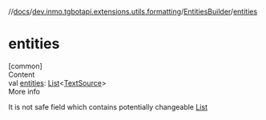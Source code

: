 //[docs](../../../index.md)/[dev.inmo.tgbotapi.extensions.utils.formatting](../index.md)/[EntitiesBuilder](index.md)/[entities](entities.md)



# entities  
[common]  
Content  
val [entities](entities.md): [List](https://kotlinlang.org/api/latest/jvm/stdlib/kotlin.collections/-list/index.html)<[TextSource](../../dev.inmo.tgbotapi.CommonAbstracts/-text-source/index.md)>  
More info  


It is not safe field which contains potentially changeable [List](https://kotlinlang.org/api/latest/jvm/stdlib/kotlin.collections/-list/index.html)

  



